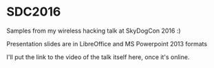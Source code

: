 # SDC2016
Samples from my wireless hacking talk at SkyDogCon 2016 :)

Presentation slides are in LibreOffice and MS Powerpoint 2013 formats

I'll put the link to the video of the talk itself here, once it's online.  
